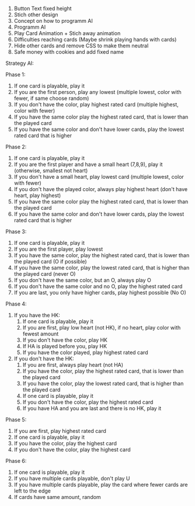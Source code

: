 1. Button Text fixed height
2. Stich other design
3. Concept on how to programm AI
4. Programm AI
5. Play Card Animation + Stich away animation
6. Difficulties reaching cards (Maybe shrink playing hands with cards)
7. Hide other cards and remove CSS to make them neutral
8. Safe money with cookies and add fixed name

Strategy AI:

Phase 1:
1) If one card is playable, play it
2) If you are the first person, play any lowest (multiple lowest, color with fewer, if same choose random)
3) If you don't have the color, play highest rated card (multiple highest, color with fewer)
4) If you have the same color play the highest rated card, that is lower than the played card
5) If you have the same color and don't have lower cards, play the lowest rated card that is higher


Phase 2:
1) If one card is playable, play it
2) If you are the first player and have a small heart (7,8,9), play it (otherwise, smallest not heart)
3) If you don't have a small heart, play lowest card (multiple lowest, color with fewer)
4) If you don't have the played color, always play highest heart (don't have heart, play highest)
5) If you have the same color play the highest rated card, that is lower than the played card
6) If you have the same color and don't have lower cards, play the lowest rated card that is higher

Phase 3:
1) If one card is playable, play it
2) If you are the first player, play lowest
3) If you have the same color, play the highest rated card, that is lower than the played card (O if possible)
4) If you have the same color, play the lowest rated card, that is higher than the played card (never O)
5) If you don't have the same color, but an O, always play O
6) If you don't have the same color and no O, play the highest rated card
7) If you are last, you only have higher cards, play highest possible (No O)

Phase 4: 
1) If you have the HK:
   1) If one card is playable, play it
   2) If you are first, play low heart (not HK), if no heart, play color with fewest amount
   3) If you don't have the color, play HK
   4) If HA is played before you, play HK
   5) If you have the color played, play highest rated card
2) If you don't have the HK:
   1) If you are first, always play heart (not HA)
   2) If you have the color, play the highest rated card, that is lower than the played card
   3) If you have the color, play the lowest rated card, that is higher than the played card
   4) If one card is playable, play it
   5) If you don't have the color, play the highest rated card
   6) If you have HA and you are last and there is no HK, play it

Phase 5:
1) If you are first, play highest rated card
2) If one card is playable, play it
3) If you have the color, play the highest card
4) If you don't have the color, play the highest card

Phase 6:
1) If one card is playable, play it
2) If you have multiple cards playable, don't play U
3) If you have multiple cards playable, play the card where fewer cards are left to the edge
4) If cards have same amount, random
